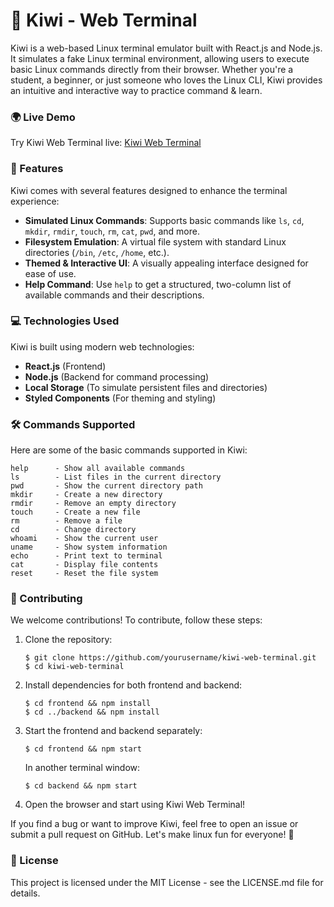 # 🐧 Kiwi - Web Terminal

Kiwi is a web-based Linux terminal emulator built with React.js and Node.js. It simulates a fake Linux terminal environment, allowing users to execute basic Linux commands directly from their browser. Whether you're a student, a beginner, or just someone who loves the Linux CLI, Kiwi provides an intuitive and interactive way to practice command & learn.

### 🌍 Live Demo
Try Kiwi Web Terminal live: [Kiwi Web Terminal](web-terminal-kiwi.vercel.app)

### 🎨 Features

Kiwi comes with several features designed to enhance the terminal experience:

- **Simulated Linux Commands**: Supports basic commands like `ls`, `cd`, `mkdir`, `rmdir`, `touch`, `rm`, `cat`, `pwd`, and more.
- **Filesystem Emulation**: A virtual file system with standard Linux directories (`/bin`, `/etc`, `/home`, etc.).
- **Themed & Interactive UI**: A visually appealing interface designed for ease of use.
- **Help Command**: Use `help` to get a structured, two-column list of available commands and their descriptions.

### 💻 Technologies Used

Kiwi is built using modern web technologies:

- **React.js** (Frontend)
- **Node.js** (Backend for command processing)
- **Local Storage** (To simulate persistent files and directories)
- **Styled Components** (For theming and styling)

### 🛠️ Commands Supported

Here are some of the basic commands supported in Kiwi:

```
help      - Show all available commands
ls        - List files in the current directory
pwd       - Show the current directory path
mkdir     - Create a new directory
rmdir     - Remove an empty directory
touch     - Create a new file
rm        - Remove a file
cd        - Change directory
whoami    - Show the current user
uname     - Show system information
echo      - Print text to terminal
cat       - Display file contents
reset     - Reset the file system
```

### 🤝 Contributing

We welcome contributions! To contribute, follow these steps:

1. Clone the repository:
   ```
   $ git clone https://github.com/yourusername/kiwi-web-terminal.git
   $ cd kiwi-web-terminal
   ```

2. Install dependencies for both frontend and backend:
   ```
   $ cd frontend && npm install
   $ cd ../backend && npm install
   ```

3. Start the frontend and backend separately:
   ```
   $ cd frontend && npm start
   ```
   In another terminal window:
   ```
   $ cd backend && npm start
   ```

4. Open the browser and start using Kiwi Web Terminal!

If you find a bug or want to improve Kiwi, feel free to open an issue or submit a pull request on GitHub. Let's make linux fun for everyone! 🚀

### 📄 License

This project is licensed under the MIT License - see the LICENSE.md file for details.

